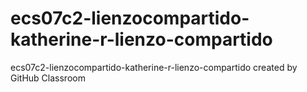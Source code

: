 # ecs07c2-lienzocompartido-katherine-r-lienzo-compartido
ecs07c2-lienzocompartido-katherine-r-lienzo-compartido created by GitHub Classroom
